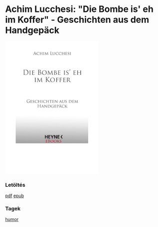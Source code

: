 # <a name="id_605">Achim Lucchesi: "Die Bombe is' eh im Koffer" - Geschichten aus dem Handgepäck </a>
<img src="https://github.com/BercziSandor/calibre_lib/raw/main/libs/main/Achim%20Lucchesi/_Die%20Bombe%20is%27%20eh%20im%20Koffer_%20-%20Gesc%20%28605%29/cover.jpg" alt="cover" width="300"/>

### Letöltés
[pdf](https://github.com/BercziSandor/calibre_lib/raw/main/libs/main/Achim%20Lucchesi/_Die%20Bombe%20is%27%20eh%20im%20Koffer_%20-%20Gesc%20%28605%29/_Die%20Bombe%20is%27%20eh%20im%20Koffer_%20-%20%20-%20Achim%20Lucchesi.pdf) 
 [epub](https://github.com/BercziSandor/calibre_lib/raw/main/libs/main/Achim%20Lucchesi/_Die%20Bombe%20is%27%20eh%20im%20Koffer_%20-%20Gesc%20%28605%29/_Die%20Bombe%20is%27%20eh%20im%20Koffer_%20-%20-%20Achim%20Lucchesi.epub)

### Tagek
[humor](https://github.com/berczisandor/calibre_lib/blob/main/libs/main/tags/humor.md)

